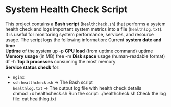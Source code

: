 # System Health Check Script
This project contains a **Bash script** (`healthcheck.sh`) that performs a system health check and logs important system metrics into a file (`healthlog.txt`).  
It is useful for monitoring system performance, services, and resource usage.
The script logs the following information:
Current **system date and time**  
 **Uptime** of the system  up -p
 **CPU load** (from uptime command)  uptime
**Memory usage** (in MB)  free -m
**Disk space** usage (human-readable format)  df -h
 **Top 5 processes** consuming the most memory  
**Service status check** for:
  - `nginx`
  - `ssh`
`healthcheck.sh` → The Bash script  
`healthlog.txt` → The output log file with health check details  
chmod +x healthcheck.sh
Run the script:
./healthcheck.sh
Check the log file:
cat healthlog.txt
